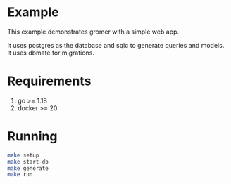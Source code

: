 # Example

This example demonstrates gromer with a simple web app.

It uses postgres as the database and sqlc to generate queries and models. It uses dbmate for migrations. 

# Requirements

1. go >= 1.18
2. docker >= 20

# Running

```sh
make setup
make start-db
make generate
make run
```
